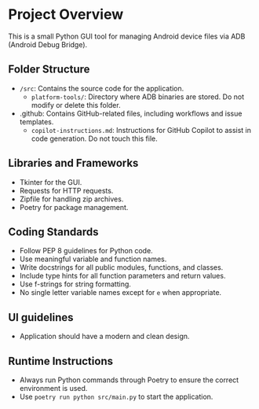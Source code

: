 # Project Overview

This is a small Python GUI tool for managing Android device files via ADB (Android Debug Bridge).
## Folder Structure

- `/src`: Contains the source code for the application.
    - `platform-tools/`: Directory where ADB binaries are stored. Do not modify or delete this folder.
- .github: Contains GitHub-related files, including workflows and issue templates.
    - `copilot-instructions.md`: Instructions for GitHub Copilot to assist in code generation. Do not touch this file.

## Libraries and Frameworks

- Tkinter for the GUI.
- Requests for HTTP requests.
- Zipfile for handling zip archives.
- Poetry for package management.

## Coding Standards

- Follow PEP 8 guidelines for Python code.
- Use meaningful variable and function names.
- Write docstrings for all public modules, functions, and classes.
- Include type hints for all function parameters and return values.
- Use f-strings for string formatting.
- No single letter variable names except for `e` when appropriate.

## UI guidelines

- Application should have a modern and clean design.

## Runtime Instructions
- Always run Python commands through Poetry to ensure the correct environment is used.
- Use `poetry run python src/main.py` to start the application.